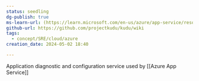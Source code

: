 ```yaml
---
status: seedling
dg-publish: true
ms-learn-url: (https://learn.microsoft.com/en-us/azure/app-service/resources-kudu)
github-url: https://github.com/projectkudu/kudu/wiki
tags:
  - concept/SRE/cloud/azure
creation_date: 2024-05-02 18:40

---
```

Application diagnostic and configuration service used by [[Azure App Service]] 